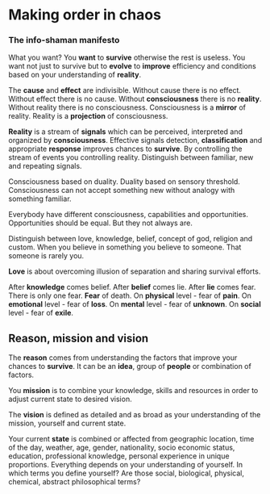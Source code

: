 # Making order in chaos
### The info-shaman manifesto
What you want? 
You **want** to **survive** otherwise the rest is useless. 
You want not just to survive but to **evolve** to  **improve** efficiency and conditions based on your understanding of **reality**.

The **cause** and **effect** are indivisible. Without cause there is no effect. Without effect there is no cause. Without **consciousness** there is no **reality**. Without reality there is no consciousness.
Consciousness is a **mirror** of reality. Reality is a **projection** of consciousness.

**Reality** is a stream of **signals** which can be perceived, interpreted and organized by **consciousness**. 
Effective signals detection, **classification** and appropriate **response** improves chances to **survive**. By controlling the stream of events you controlling reality. Distinguish between familiar, new and repeating signals.   

Consciousness based on duality. Duality based on sensory threshold.
Consciousness can not accept something new without analogy with something familiar.

Everybody have different consciousness, capabilities and opportunities. 
Opportunities should be equal. But they not always are.

Distinguish between love, knowledge, belief, concept of god, religion and custom.
When you believe in something you believe to someone. That someone is rarely you.

**Love** is about overcoming illusion of separation and sharing survival efforts.

After **knowledge** comes belief. After **belief** comes lie. After **lie** comes fear.
There is only one fear. **Fear** of death. On **physical** level - fear of **pain**. On **emotional** level - fear of **loss**. 
On **mental** level - fear of **unknown**. On **social** level - fear of  **exile**.
## Reason, mission and vision 
The **reason** comes from understanding the factors that improve your chances to **survive**.
It can be an **idea**, group of **people** or combination of factors. 

You **mission** is to combine your knowledge, skills and resources in order to adjust current state to desired vision. 

The **vision** is defined as detailed and as broad as your understanding of the mission, yourself and current state. 

Your current **state** is combined or affected from geographic location, time of the day, weather, age, gender,
nationality, socio economic status, education, professional knowledge, personal experience in unique proportions. 
Everything depends on your understanding of yourself. In which terms you define yourself? 
Are those social, biological, physical, chemical, abstract philosophical terms?
